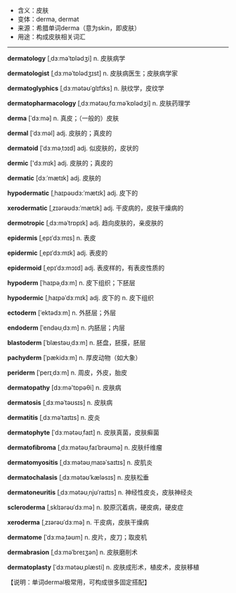 - <span class="definition">含义：皮肤</span>
- <span class="definition">变体：derma, dermat</span>
- <span class="definition">来源：希腊单词derma（意为skin，即皮肤）</span>
- <span class="definition">用途：构成皮肤相关词汇</span>


---


<span class="vocabulary">**dermatology**</span> [ˌdɜːməˈtɒlədʒi] n. 皮肤病学

<span class="vocabulary">**dermatologist**</span> [ˌdɜːməˈtɒlədʒɪst] n. 皮肤病医生；皮肤病学家

<span class="vocabulary">**dermatoglyphics**</span> [ˌdɜːmətəʊˈɡlɪfɪks] n. 肤纹学，皮纹学

<span class="vocabulary">**dermatopharmacology**</span> [ˌdɜːmətəʊˌfɑːməˈkɒlədʒi] n. 皮肤药理学

<span class="vocabulary">**derma**</span> [ˈdɜːmə] n. 真皮；（一般的）皮肤  

<span class="vocabulary">**dermal**</span> [ˈdɜːməl] adj. 皮肤的；真皮的

<span class="vocabulary">**dermatoid**</span> [ˈdɜːməˌtɔɪd] adj. 似皮肤的，皮状的  

<span class="vocabulary">**dermic**</span> ['dɜːmɪk] adj. 皮肤的；真皮的  

<span class="vocabulary">**dermatic**</span> [dɜːˈmætɪk] adj. 皮肤的

<span class="vocabulary">**hypodermatic**</span> [ˌhaɪpəʊdɜ:ˈmætɪk] adj. 皮下的

<span class="vocabulary">**xerodermatic**</span> [ˌzɪərəʊdɜ:ˈmætɪk] adj. 干皮病的，皮肤干燥病的

<span class="vocabulary">**dermotropic**</span> [ˌdɜ:məˈtrɒpɪk] adj. 趋向皮肤的，亲皮肤的  

<span class="vocabulary">**epidermis**</span> [ˌepɪˈdɜːmɪs] n. 表皮

<span class="vocabulary">**epidermic**</span> [ˌepɪˈdɜ:mɪk] adj. 表皮的  

<span class="vocabulary">**epidermoid**</span> [ˌepɪˈdɜ:mɔɪd] adj. 表皮样的，有表皮性质的  

<span class="vocabulary">**hypoderm**</span> [ˈhaɪpəˌdɜːm] n. 皮下组织；下胚层  

<span class="vocabulary">**hypodermic**</span> [ˌhaɪpəˈdɜːmɪk] adj. 皮下的 n. 皮下组织  

<span class="vocabulary">**ectoderm**</span> [ˈektədɜːm] n. 外胚层；外层  

<span class="vocabulary">**endoderm**</span> [ˈendəʊˌdɜːm] n. 内胚层；内层  

<span class="vocabulary">**blastoderm**</span> [ˈblæstəʊˌdɜːm] n. 胚盘，胚膜，胚层  

<span class="vocabulary">**pachyderm**</span> [ˈpækidɜːm] n. 厚皮动物（如大象）

<span class="vocabulary">**periderm**</span> [ˈperɪˌdɜːm] n. 周皮，外皮，胎皮  

<span class="vocabulary">**dermatopathy**</span> [dɜ:mə'tɒpəθi] n. 皮肤病

<span class="vocabulary">**dermatosis**</span> [ˌdɜːməˈtəʊsɪs] n. 皮肤病

<span class="vocabulary">**dermatitis**</span> [ˌdɜːməˈtaɪtɪs] n. 皮炎

<span class="vocabulary">**dermatophyte**</span> [ˈdɜːmətəʊˌfaɪt] n. 皮肤真菌，皮肤癣菌

<span class="vocabulary">**dermatofibroma**</span> [ˌdɜːmətəʊˌfaɪˈbrəʊmə] n. 皮肤纤维瘤

<span class="vocabulary">**dermatomyositis**</span> [ˌdɜːmətəʊˌmaɪəˈsaɪtɪs] n. 皮肌炎

<span class="vocabulary">**dermatochalasis**</span> [ˌdɜːmətəʊˈkæləsɪs] n. 皮肤松垂

<span class="vocabulary">**dermatoneuritis**</span> [ˌdɜːmәtəʊˌnjʊˈraɪtɪs] n. 神经性皮炎，皮肤神经炎  

<span class="vocabulary">**scleroderma**</span> [ˌsklɪərəʊˈdɜːmə] n. 胶原沉着病，硬皮病，硬皮症

<span class="vocabulary">**xeroderma**</span> [ˌzɪərəʊˈdɜːmə] n. 干皮病，皮肤干燥病

<span class="vocabulary">**dermatome**</span> [ˈdɜːməˌtəʊm] n. 皮片，皮刀；取皮机

<span class="vocabulary">**dermabrasion**</span> [ˌdɜːməˈbreɪʒən] n. 皮肤磨削术

<span class="vocabulary">**dermatoplasty**</span> [ˈdɜːmətəʊˌplæsti] n. 皮肤成形术，植皮术，皮肤移植

【说明：单词dermal极常用，可构成很多固定搭配】